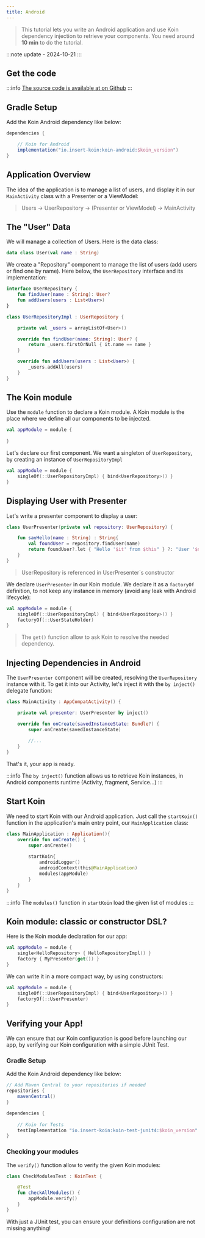 ```yaml
---
title: Android
---
```


> This tutorial lets you write an Android application and use Koin dependency injection to retrieve your components.
> You need around __10 min__ to do the tutorial.

:::note
update - 2024-10-21
:::

## Get the code

:::info
[The source code is available at on Github](https://github.com/InsertKoinIO/koin-getting-started/tree/main/android)
:::

## Gradle Setup

Add the Koin Android dependency like below:

```groovy
dependencies {

    // Koin for Android
    implementation("io.insert-koin:koin-android:$koin_version")
}
```

## Application Overview

The idea of the application is to manage a list of users, and display it in our `MainActivity` class with a Presenter or a ViewModel:

> Users -> UserRepository -> (Presenter or ViewModel) -> MainActivity

## The "User" Data

We will manage a collection of Users. Here is the data class: 

```kotlin
data class User(val name : String)
```

We create a "Repository" component to manage the list of users (add users or find one by name). Here below, the `UserRepository` interface and its implementation:

```kotlin
interface UserRepository {
    fun findUser(name : String): User?
    fun addUsers(users : List<User>)
}

class UserRepositoryImpl : UserRepository {

    private val _users = arrayListOf<User>()

    override fun findUser(name: String): User? {
        return _users.firstOrNull { it.name == name }
    }

    override fun addUsers(users : List<User>) {
        _users.addAll(users)
    }
}
```

## The Koin module

Use the `module` function to declare a Koin module. A Koin module is the place where we define all our components to be injected.

```kotlin
val appModule = module {
    
}
```

Let's declare our first component. We want a singleton of `UserRepository`, by creating an instance of `UserRepositoryImpl`

```kotlin
val appModule = module {
    singleOf(::UserRepositoryImpl) { bind<UserRepository>() }
}
```

## Displaying User with Presenter

Let's write a presenter component to display a user:

```kotlin
class UserPresenter(private val repository: UserRepository) {

    fun sayHello(name : String) : String{
        val foundUser = repository.findUser(name)
        return foundUser?.let { "Hello '$it' from $this" } ?: "User '$name' not found!"
    }
}
```

> UserRepository is referenced in UserPresenter`s constructor

We declare `UserPresenter` in our Koin module. We declare it as a `factoryOf` definition, to not keep any instance in memory (avoid any leak with Android lifecycle):

```kotlin
val appModule = module {
    singleOf(::UserRepositoryImpl) { bind<UserRepository>() }
    factoryOf(::UserStateHolder)
}
```

> The `get()` function allow to ask Koin to resolve the needed dependency.

## Injecting Dependencies in Android

The `UserPresenter` component will be created, resolving the `UserRepository` instance with it. To get it into our Activity, let's inject it with the `by inject()` delegate function: 

```kotlin
class MainActivity : AppCompatActivity() {

    private val presenter: UserPresenter by inject()

    override fun onCreate(savedInstanceState: Bundle?) {
        super.onCreate(savedInstanceState)
        
        //...
    }
}
```

That's it, your app is ready.

:::info
The `by inject()` function allows us to retrieve Koin instances, in Android components runtime (Activity, fragment, Service...)
:::

## Start Koin

We need to start Koin with our Android application. Just call the `startKoin()` function in the application's main entry point, our `MainApplication` class:

```kotlin
class MainApplication : Application(){
    override fun onCreate() {
        super.onCreate()
        
        startKoin{
            androidLogger()
            androidContext(this@MainApplication)
            modules(appModule)
        }
    }
}
```

:::info
The `modules()` function in `startKoin` load the given list of modules
:::

## Koin module: classic or constructor DSL?

Here is the Koin module declaration for our app:

```kotlin
val appModule = module {
    single<HelloRepository> { HelloRepositoryImpl() }
    factory { MyPresenter(get()) }
}
```

We can write it in a more compact way, by using constructors:

```kotlin
val appModule = module {
    singleOf(::UserRepositoryImpl) { bind<UserRepository>() }
    factoryOf(::UserPresenter)
}
```

## Verifying your App!

We can ensure that our Koin configuration is good before launching our app, by verifying our Koin configuration with a simple JUnit Test.

### Gradle Setup

Add the Koin Android dependency like below:

```groovy
// Add Maven Central to your repositories if needed
repositories {
	mavenCentral()    
}

dependencies {
    
    // Koin for Tests
    testImplementation "io.insert-koin:koin-test-junit4:$koin_version"
}
```

### Checking your modules

The `verify()` function allow to verify the given Koin modules:

```kotlin
class CheckModulesTest : KoinTest {

    @Test
    fun checkAllModules() {
        appModule.verify()
    }
}
```

With just a JUnit test, you can ensure your definitions configuration are not missing anything!
